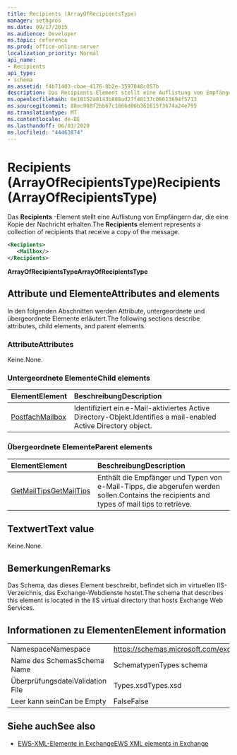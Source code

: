 ```yaml
---
title: Recipients (ArrayOfRecipientsType)
manager: sethgros
ms.date: 09/17/2015
ms.audience: Developer
ms.topic: reference
ms.prod: office-online-server
localization_priority: Normal
api_name:
- Recipients
api_type:
- schema
ms.assetid: f4b71403-cbae-4176-8b2e-3597048c057b
description: Das Recipients-Element stellt eine Auflistung von Empfängern dar, die eine Kopie der Nachricht erhalten.
ms.openlocfilehash: 0e18152a8143b888ad27f48137c06613694f5713
ms.sourcegitcommit: 88ec988f2bb67c1866d06b361615f3674a24e795
ms.translationtype: MT
ms.contentlocale: de-DE
ms.lasthandoff: 06/03/2020
ms.locfileid: "44463874"
---
```

# <a name="recipients-arrayofrecipientstype"></a><span data-ttu-id="3985d-103">Recipients (ArrayOfRecipientsType)</span><span class="sxs-lookup"><span data-stu-id="3985d-103">Recipients (ArrayOfRecipientsType)</span></span>

<span data-ttu-id="3985d-104">Das **Recipients** -Element stellt eine Auflistung von Empfängern dar, die eine Kopie der Nachricht erhalten.</span><span class="sxs-lookup"><span data-stu-id="3985d-104">The **Recipients** element represents a collection of recipients that receive a copy of the message.</span></span> 
  
```XML
<Recipients>
   <Mailbox/>
</Recipients>
```

 <span data-ttu-id="3985d-105">**ArrayOfRecipientsType**</span><span class="sxs-lookup"><span data-stu-id="3985d-105">**ArrayOfRecipientsType**</span></span>
## <a name="attributes-and-elements"></a><span data-ttu-id="3985d-106">Attribute und Elemente</span><span class="sxs-lookup"><span data-stu-id="3985d-106">Attributes and elements</span></span>

<span data-ttu-id="3985d-107">In den folgenden Abschnitten werden Attribute, untergeordnete und übergeordnete Elemente erläutert.</span><span class="sxs-lookup"><span data-stu-id="3985d-107">The following sections describe attributes, child elements, and parent elements.</span></span>
  
### <a name="attributes"></a><span data-ttu-id="3985d-108">Attribute</span><span class="sxs-lookup"><span data-stu-id="3985d-108">Attributes</span></span>

<span data-ttu-id="3985d-109">Keine.</span><span class="sxs-lookup"><span data-stu-id="3985d-109">None.</span></span>
  
### <a name="child-elements"></a><span data-ttu-id="3985d-110">Untergeordnete Elemente</span><span class="sxs-lookup"><span data-stu-id="3985d-110">Child elements</span></span>

|<span data-ttu-id="3985d-111">**Element**</span><span class="sxs-lookup"><span data-stu-id="3985d-111">**Element**</span></span>|<span data-ttu-id="3985d-112">**Beschreibung**</span><span class="sxs-lookup"><span data-stu-id="3985d-112">**Description**</span></span>|
|:-----|:-----|
|[<span data-ttu-id="3985d-113">Postfach</span><span class="sxs-lookup"><span data-stu-id="3985d-113">Mailbox</span></span>](mailbox.md) <br/> |<span data-ttu-id="3985d-114">Identifiziert ein e-Mail-aktiviertes Active Directory-Objekt.</span><span class="sxs-lookup"><span data-stu-id="3985d-114">Identifies a mail-enabled Active Directory object.</span></span>  <br/> |
   
### <a name="parent-elements"></a><span data-ttu-id="3985d-115">Übergeordnete Elemente</span><span class="sxs-lookup"><span data-stu-id="3985d-115">Parent elements</span></span>

|<span data-ttu-id="3985d-116">**Element**</span><span class="sxs-lookup"><span data-stu-id="3985d-116">**Element**</span></span>|<span data-ttu-id="3985d-117">**Beschreibung**</span><span class="sxs-lookup"><span data-stu-id="3985d-117">**Description**</span></span>|
|:-----|:-----|
|[<span data-ttu-id="3985d-118">GetMailTips</span><span class="sxs-lookup"><span data-stu-id="3985d-118">GetMailTips</span></span>](getmailtips.md) <br/> |<span data-ttu-id="3985d-119">Enthält die Empfänger und Typen von e-Mail-Tipps, die abgerufen werden sollen.</span><span class="sxs-lookup"><span data-stu-id="3985d-119">Contains the recipients and types of mail tips to retrieve.</span></span>  <br/> |
   
## <a name="text-value"></a><span data-ttu-id="3985d-120">Textwert</span><span class="sxs-lookup"><span data-stu-id="3985d-120">Text value</span></span>

<span data-ttu-id="3985d-121">Keine.</span><span class="sxs-lookup"><span data-stu-id="3985d-121">None.</span></span>
  
## <a name="remarks"></a><span data-ttu-id="3985d-122">Bemerkungen</span><span class="sxs-lookup"><span data-stu-id="3985d-122">Remarks</span></span>

<span data-ttu-id="3985d-123">Das Schema, das dieses Element beschreibt, befindet sich im virtuellen IIS-Verzeichnis, das Exchange-Webdienste hostet.</span><span class="sxs-lookup"><span data-stu-id="3985d-123">The schema that describes this element is located in the IIS virtual directory that hosts Exchange Web Services.</span></span>
  
## <a name="element-information"></a><span data-ttu-id="3985d-124">Informationen zu Elementen</span><span class="sxs-lookup"><span data-stu-id="3985d-124">Element information</span></span>

|||
|:-----|:-----|
|<span data-ttu-id="3985d-125">Namespace</span><span class="sxs-lookup"><span data-stu-id="3985d-125">Namespace</span></span>  <br/> |https://schemas.microsoft.com/exchange/services/2006/types  <br/> |
|<span data-ttu-id="3985d-126">Name des Schemas</span><span class="sxs-lookup"><span data-stu-id="3985d-126">Schema Name</span></span>  <br/> |<span data-ttu-id="3985d-127">Schematypen</span><span class="sxs-lookup"><span data-stu-id="3985d-127">Types schema</span></span>  <br/> |
|<span data-ttu-id="3985d-128">Überprüfungsdatei</span><span class="sxs-lookup"><span data-stu-id="3985d-128">Validation File</span></span>  <br/> |<span data-ttu-id="3985d-129">Types.xsd</span><span class="sxs-lookup"><span data-stu-id="3985d-129">Types.xsd</span></span>  <br/> |
|<span data-ttu-id="3985d-130">Leer kann sein</span><span class="sxs-lookup"><span data-stu-id="3985d-130">Can be Empty</span></span>  <br/> |<span data-ttu-id="3985d-131">False</span><span class="sxs-lookup"><span data-stu-id="3985d-131">False</span></span>  <br/> |
   
## <a name="see-also"></a><span data-ttu-id="3985d-132">Siehe auch</span><span class="sxs-lookup"><span data-stu-id="3985d-132">See also</span></span>



- [<span data-ttu-id="3985d-133">EWS-XML-Elemente in Exchange</span><span class="sxs-lookup"><span data-stu-id="3985d-133">EWS XML elements in Exchange</span></span>](ews-xml-elements-in-exchange.md)


